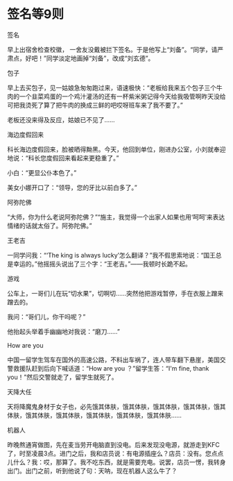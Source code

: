 # 签名等9则

签名

早上出宿舍检查校徽， 一舍友没戴被拦下签名。于是他写上“刘备”。“同学，请严肃点，好吧！”同学淡定地画掉“刘备”，改成“刘玄德”。

包子

早上去买包子，见一姑娘急匆匆跑过来，语速极快：“老板给我来五个包子三个牛肉的一个韭菜鸡蛋的一个鸡汁灌汤的还有一杯紫米粥记得今天给我吸管啊昨天没给可把我烫死了算了把牛肉的换成三鲜的吧哎呀班车来了我不要了。”

老板还没来得及反应，姑娘已不见了……

海边度假回来

科长海边度假回来，脸被晒得黝黑。今天，他回到单位，刚进办公室，小刘就奉迎地说：“科长您度假回来看起来更稳重了。”

小白：“更显公仆本色了。”

美女小娜开口了：“领导，您的牙比以前白多了。”

阿弥陀佛

“大师，你为什么老说阿弥陀佛？”“施主，我觉得一个出家人如果也用‘呵呵’来表达情绪的话就太俗了。阿弥陀佛。”

王老吉

一同学问我：“‘The king is always lucky’怎么翻译？”我不假思索地说：“国王总是幸运的。”他摇摇头说出了三个字：“王老吉。”——我顿时长跪不起。

游戏

公车上，一哥们儿在玩“切水果”，切啊切……突然他把游戏暂停，手在衣服上蹭来蹭去的。

我问：“哥们儿，你干吗呢？”

他抬起头举着手幽幽地对我说：“磨刀……”

How are you

中国一留学生驾车在国外的高速公路，不料出车祸了，连人带车翻下悬崖，美国交警救援队赶到后向下喊话道：“How are you ？”留学生答：“I'm fine, thank you！”然后交警就走了，留学生就死了。

天降大任

天将降魔鬼身材于女子也，必先饿其体肤，饿其体肤，饿其体肤，饿其体肤，饿其体肤，饿其体肤，饿其体肤，饿其体肤，饿其体肤，饿其体肤……

机器人

昨晚熬通宵做图，先在麦当劳开电脑直到没电。后来发现没电源，就游走到KFC了，时至凌晨3点。进门之后，我和店员说：有电源插座么？店员：没有。您点点儿什么？我：哎，那算了。我不吃东西，就是需要充电。说罢，店员一愣，我转身出门。出门之前，听到他说了句：天呐，现在机器人这么牛了？
